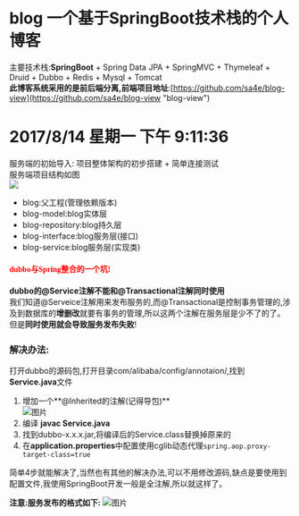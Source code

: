 # blog 一个基于SpringBoot技术栈的个人博客  

主要技术栈:**SpringBoot** + Spring Data JPA + SpringMVC + Thymeleaf + Druid + Dubbo + Redis + Mysql + Tomcat  
**此博客系统采用的是前后端分离,前端项目地址**:[https://github.com/sa4e/blog-view](https://github.com/sa4e/blog-view "blog-view")

# 2017/8/14 星期一 下午 9:11:36 
服务端的初始导入:
项目整体架构的初步搭建 + 简单连接测试  
服务端项目结构如图  
![](http://i.imgur.com/DbvJhhk.png)  
> 
- blog:父工程(管理依赖版本)
- blog-model:blog实体层
- blog-repository:blog持久层
- blog-interface:blog服务层(接口)
- blog-service:blog服务层(实现类)  


#### <font face="微软雅黑" color="red">dubbo与Spring整合的一个坑!</font> ####
**dubbo的@Service注解不能和@Transactional注解同时使用**  
我们知道@Serveice注解用来发布服务的,而@Transactional是控制事务管理的,涉及到数据库的**增删改**就要有事务的管理,所以这两个注解在服务层是少不了的了。但是**同时使用就会导致服务发布失败**!  
### 解决办法: ###
打开dubbo的源码包,打开目录com/alibaba/config/annotaion/,找到**Service.java**文件  
1. 增加一个**@Inherited的注解(记得导包)**  
![图片](http://i.imgur.com/uT5wEbH.png)  
2. 编译 **javac Service.java**  
3. 找到dubbo-x.x.x.jar,将编译后的Service.class替换掉原来的  
4. 在**application.properties**中配置使用cglib动态代理`spring.aop.proxy-target-class=true`

简单4步就能解决了,当然也有其他的解决办法,可以不用修改源码,缺点是要使用到配置文件,我使用SpringBoot开发一般是全注解,所以就这样了。  
  
**注意:服务发布的格式如下:**
![图片](http://i.imgur.com/8d2gpzV.png)


